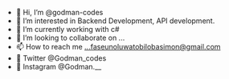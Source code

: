 - 👋 Hi, I’m @godman-codes
- 👀 I’m interested in Backend Development, API development.
- 🌱 I’m currently working with c#
- 💞️ I’m looking to collaborate on ...
- 📫 How to reach me ...faseunoluwatobilobasimon@gmail.com
- 🦜 Twitter @Godman_codes
- 📸 Instagram @Godman.__

<!---
godman-codes/godman-codes is a ✨ special ✨ repository because its `README.md` (this file) appears on your GitHub profile.
You can click the Preview link to take a look at your changes.
--->
